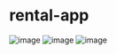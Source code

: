 # rental-app

![image](https://github.com/furkankalafat/rental-app/assets/68710100/859c4dfd-91a3-4252-811c-f42931091448)
![image](https://github.com/furkankalafat/rental-app/assets/68710100/08f249cb-185d-4868-a321-616b804376c1)
![image](https://github.com/furkankalafat/rental-app/assets/68710100/9c442d7e-67f6-44d6-a253-89e2e2fb0df0)
